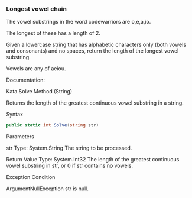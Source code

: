 ### Longest vowel chain

The vowel substrings in the word codewarriors are o,e,a,io. 

The longest of these has a length of 2. 

Given a lowercase string that has alphabetic characters only (both vowels and consonants) and no spaces, return the length of the longest vowel substring. 

Vowels are any of aeiou.

Documentation:

Kata.Solve Method (String)

Returns the length of the greatest continuous vowel substring in a string.

Syntax
```c#
public static int Solve(string str)
```
Parameters

str
Type: System.String
The string to be processed.

Return Value
Type: System.Int32
The length of the greatest continuous vowel substring in str, or 0 if str contains no vowels.


Exception 	Condition

ArgumentNullException 	str is null.

